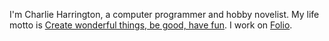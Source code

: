I'm Charlie Harrington, a computer programmer and hobby novelist. My life motto is [Create wonderful things, be good, have fun](https://www.charlieharrington.com/create-wonderful-things-be-good-have-fun). I work on [Folio](https://folio.co).

